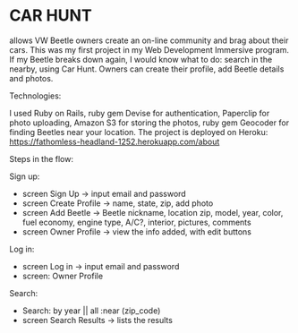 CAR HUNT
========

allows VW Beetle owners create an on-line community and brag about their cars. This was my first project in my Web Development Immersive program. If my Beetle breaks down again, I would know what to do: search in the nearby, using Car Hunt. Owners can create their profile, add Beetle details and photos. 

Technologies:

I used Ruby on Rails, ruby gem Devise for authentication, Paperclip for photo uploading, Amazon S3 for storing the photos, ruby gem Geocoder for finding Beetles near your location. 
The project is deployed on Heroku: https://fathomless-headland-1252.herokuapp.com/about

Steps in the flow:

Sign up:
- screen Sign Up -> input email and password
- screen Create Profile -> name, state, zip, add photo
- screen Add Beetle -> Beetle nickname, location zip, model, year, color, fuel economy, engine type, A/C?, interior, pictures, comments
- screen Owner Profile -> view the info added, with edit buttons

Log in:
- screen Log in -> input email and password
- screen: Owner Profile

Search: 
- Search: by year || all :near (zip_code)
- screen Search Results -> lists the results

